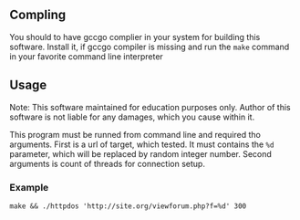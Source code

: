 ## Compling

You should to have gccgo complier in your system for building this software.
Install it, if gccgo compiler is missing and run the `make` command in your
favorite command line interpreter

## Usage

Note: This software maintained for education purposes only. Author of this software is not liable for any damages, which you cause within it.

This program must be runned from command line and required tho arguments. First is a url of target, which tested. It must contains the `%d` parameter, which will be replaced by random integer number. Second arguments is count of threads for connection setup. 

### Example

    make && ./httpdos 'http://site.org/viewforum.php?f=%d' 300
